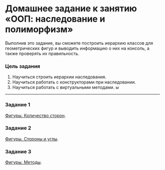 # Домашнее задание к занятию «ООП: наследование и полиморфизм»

Выполнив это задание, вы сможете построить иерархию классов для геометрических фигур и выводить информацию о них на консоль, а также проверять их правильность.

### Цель задания

1. Научиться строить иерархии наследования.
2. Научиться работать с конструкторами при наследовании.
3. Научиться работать с виртуальными методами.
ы
------

### Задание 1

[Фигуры. Количество сторон](01).

### Задание 2

[Фигуры. Стороны и углы](02).

### Задание 3

[Фигуры. Методы](03).


